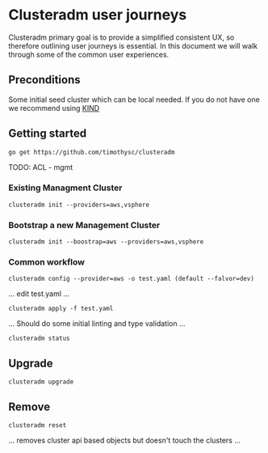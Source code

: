 # Clusteradm user journeys 

Clusteradm primary goal is to provide a simplified consistent UX, so therefore outlining user journeys is essential.  In this document we will walk through some of the common user experiences. 
 
## Preconditions 
Some initial seed cluster which can be local needed.  If you do not have one we recommend using [KIND](https://github.com/kubernetes-sigs/kind)

## Getting started 

`go get https://github.com/timothysc/clusteradm` 

TODO: ACL - mgmt 

### Existing Managment Cluster

`clusteradm init --providers=aws,vsphere` 

### Bootstrap a new Management Cluster 

`clusteradm init --boostrap=aws --providers=aws,vsphere`

### Common workflow 

`clusteradm config --provider=aws -o test.yaml (default --falvor=dev)`

... edit test.yaml ... 

`clusteradm apply -f test.yaml`

... Should do some initial linting and type validation ... 

`clusteradm status` 

## Upgrade 

`clusteradm upgrade` 

## Remove 

`clusteradm reset` 

... removes cluster api based objects but doesn't touch the clusters ... 

